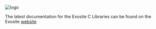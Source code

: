 ![logo](http://exosite-labs.github.io/images/logo_linear.png)

The latest documentation for the Exosite C Libraries can be found
on the Exosite [website](http://c-lib-testbed-ynimj8q4.exosite.biz/index.html)
